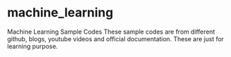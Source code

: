 # machine_learning
Machine Learning Sample Codes
These sample codes are from different github, blogs, youtube videos and official documentation. These are just for learning purpose.
